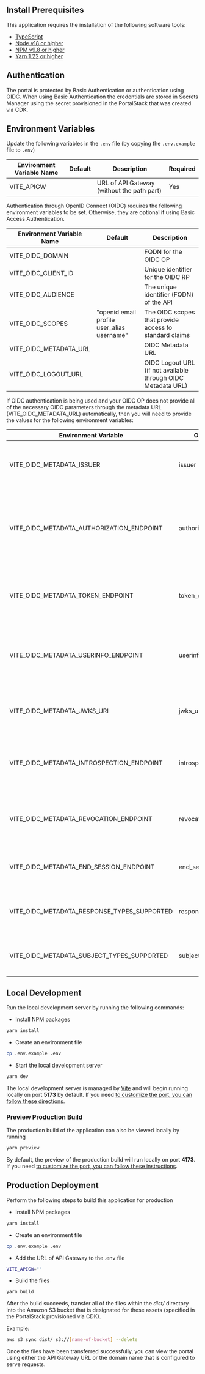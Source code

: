 ## Install Prerequisites

This application requires the installation of the following software tools:
* [TypeScript](https://www.typescriptlang.org/)
* [Node v18 or higher](https://nodejs.org/en/download/package-manager)
* [NPM v9.8 or higher](https://docs.npmjs.com/downloading-and-installing-node-js-and-npm)
* [Yarn 1.22 or higher](https://yarnpkg.com/getting-started/install)

## Authentication

The portal is protected by Basic Authentication or authentication using OIDC. When using Basic Authentication the credentials are stored in Secrets Manager using the secret provisioned in the PortalStack that was created via CDK.

## Environment Variables

Update the following variables in the ```.env``` file (by copying the ```.env.example``` file to ```.env```)

| Environment Variable Name | Default | Description | Required |
| ------ | ---- | -------- | --------- |
| VITE_APIGW | | URL of API Gateway (without the path part) | Yes

Authentication through OpenID Connect (OIDC) requires the following environment variables to be set. Otherwise, they are optional if using Basic Access Authentication.

| Environment Variable Name | Default | Description |
| ------ | ---- | -------- |
| VITE_OIDC_DOMAIN |  | FQDN for the OIDC OP |
| VITE_OIDC_CLIENT_ID |  | Unique identifier for the OIDC RP |
| VITE_OIDC_AUDIENCE |  | The unique identifier (FQDN) of the API |
| VITE_OIDC_SCOPES | "openid email profile user_alias username" | The OIDC scopes that provide access to standard claims |
| VITE_OIDC_METADATA_URL | | OIDC Metadata URL |
| VITE_OIDC_LOGOUT_URL | | OIDC Logout URL (if not available through OIDC Metadata URL) |

If OIDC authentication is being used and your OIDC OP does not provide all of the necessary OIDC parameters through the metadata URL (VITE_OIDC_METADATA_URL) automatically, then you will need to provide the values for the following environment variables:

| Environment Variable | OIDC Parameter | Description | Default |
|---------------------|----------------|-------------|---------|
| VITE_OIDC_METADATA_ISSUER | issuer | URL that the OpenID Provider asserts as its Issuer Identifier | None |
| VITE_OIDC_METADATA_AUTHORIZATION_ENDPOINT | authorization_endpoint | URL of the OP's OAuth 2.0 Authorization Endpoint where authentication and authorization occurs | None |
| VITE_OIDC_METADATA_TOKEN_ENDPOINT | token_endpoint | URL of the OP's OAuth 2.0 Token Endpoint where access tokens are obtained | None |
| VITE_OIDC_METADATA_USERINFO_ENDPOINT | userinfo_endpoint | URL of the OP's UserInfo Endpoint where claims about the authenticated end-user can be obtained | None |
| VITE_OIDC_METADATA_JWKS_URI | jwks_uri | URL of the OP's JSON Web Key Set document containing signing keys | None |
| VITE_OIDC_METADATA_INTROSPECTION_ENDPOINT | introspection_endpoint | URL of the OP's OAuth 2.0 Token Introspection Endpoint for validating tokens | None |
| VITE_OIDC_METADATA_REVOCATION_ENDPOINT | revocation_endpoint | URL of the OP's OAuth 2.0 Token Revocation Endpoint for revoking tokens | None |
| VITE_OIDC_METADATA_END_SESSION_ENDPOINT | end_session_endpoint | URL of the OP's End Session Endpoint for logging out | None |
| VITE_OIDC_METADATA_RESPONSE_TYPES_SUPPORTED | response_types_supported | List of OAuth 2.0 response_type values supported by the OP | token,id_token,token id_token,code,code id_token,code token id_token,code token,none |
| VITE_OIDC_METADATA_SUBJECT_TYPES_SUPPORTED | subject_types_supported | List of Subject Identifier types supported by the OP | public |

## Local Development

Run the local development server by running the following commands:

- Install NPM packages
```sh
yarn install
```

- Create an environment file
```sh
cp .env.example .env
```

- Start the local development server

```sh
yarn dev
```

The local development server is managed by [Vite](https://vite.dev/) and will begin running locally on port **5173** by default. If you need [to customize the port, you can follow these directions](https://vite.dev/guide/cli).

### Preview Production Build

The production build of the application can also be viewed locally by running
```sh
yarn preview
```

By default, the preview of the production build will run locally on port **4173**. If you need [to customize the port, you can follow these instructions](https://vite.dev/guide/cli#vite-preview).

## Production Deployment

Perform the following steps to build this application for production

- Install NPM packages
```sh
yarn install
```

- Create an environment file
```sh
cp .env.example .env
```

- Add the URL of API Gateway to the .env file
```sh
VITE_APIGW=""
```

- Build the files
```sh
yarn build
```

After the build succeeds, transfer all of the files within the _dist/_ directory into the Amazon S3 bucket that is designated for these assets (specified in the PortalStack provisioned via CDK).

Example:
```sh
aws s3 sync dist/ s3://[name-of-bucket] --delete
```

Once the files have been transferred successfully, you can view the portal using either the API Gateway URL or the domain name that is configured to serve requests.